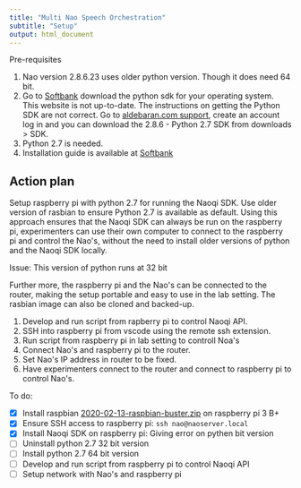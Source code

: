 ```yaml
---
title: "Multi Nao Speech Orchestration"
subtitle: "Setup"
output: html_document
---
```


Pre-requisites

1. Nao version 2.8.6.23 uses older python version. Though it does need 64 bit.
2. Go to [Softbank](http://doc.aldebaran.com/2-5/dev/python/index.html) download the python sdk for your operating system. This website is not up-to-date. The instructions on getting the Python SDK are not correct. Go to [aldebaran.com support](https://aldebaran.com/en/support/kb/nao6/downloads/nao6-software-downloads/), create an account log in and you can download the 2.8.6 - Python 2.7 SDK from downloads > SDK. 
3. Python 2.7 is needed.
4. Installation guide is available at [Softbank](http://doc.aldebaran.com/2-5/dev/python/install_guide.html)

## Action plan

Setup raspberry pi with python 2.7 for running the Naoqi SDK. Use older version of rasbian to ensure Python 2.7 is available as default. Using this approach ensures that the Naoqi SDK can always be run on the raspberry pi, experimenters can use their own computer to connect to the raspberry pi and control the Nao's, without the need to install older versions of python and the Naoqi SDK locally. 

Issue: This version of python runs at 32 bit

Further more, the raspberry pi and the Nao's can be connected to the router, making the setup portable and easy to use in the lab setting. The rasbian image can also be cloned and backed-up.

1. Develop and run script from rapberry pi to control Naoqi API.
2. SSH into raspberry pi from vscode using the remote ssh extension.
3. Run script from raspberry pi in lab setting to controll Noa's
4. Connect Nao's and raspberry pi to the router.
5. Set Nao's IP address in router to be fixed.
6. Have experimenters connect to the router and connect to raspberry pi to control Nao's.

To do: 

- [x] Install raspbian [2020-02-13-raspbian-buster.zip](https://downloads.raspberrypi.org/raspbian/images/raspbian-2020-02-14/) on raspberry pi 3 B+
- [x] Ensure SSH access to raspberry pi: `ssh nao@naoserver.local`
- [x] Install Naoqi SDK on raspberry pi: Giving error on pythen bit version
- [ ] Uninstall python 2.7 32 bit version
- [ ] Install python 2.7 64 bit version
- [ ] Develop and run script from raspberry pi to control Naoqi API
- [ ] Setup network with Nao's and raspberry pi
